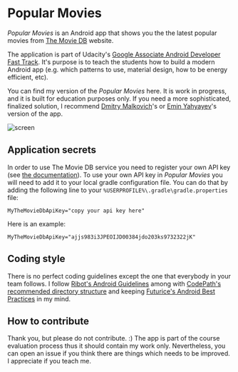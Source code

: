 # Popular Movies

*Popular Movies* is an Android app that shows you the the latest
popular movies from [The Movie DB](https://www.themoviedb.org/) website.

The application is part of Udacity's [Google Associate Android Developer Fast Track](https://www.udacity.com/course/associate-android-developer-fast-track--nd818).
It's purpose is to teach the students how to build a modern Android app
(e.g. which patterns to use, material design, how to be energy
efficient, etc).

You can find my version of the *Popular Movies* here. It is work in
progress, and it is built for education purposes only. If you need a
more sophisticated, finalized solution, I recommend [Dmitry Malkovich](https://github.com/DmitryMalkovich/popular-movies-app)'s
or [Emin Yahyayev](https://github.com/ewintory/udacity-popular-movies)'s version of the app.

![screen](../master/art/app-screens.png)

## Application secrets

In order to use The Movie DB service you need to register your own API
key (see [the documentation](https://www.themoviedb.org/documentation/api)).
To use your own API key in *Popular Movies* you will need to add it to
your local gradle configuration file. You can do that by adding the
following line to your `%USERPROFILE%\.gradle\gradle.properties` file:

    MyTheMovieDbApiKey="copy your api key here"

Here is an example:

    MyTheMovieDbApiKey="ajjs983i3JPEOIJD00384jdo203ks9732322jK"

## Coding style

There is no perfect coding guidelines except the one that everybody in
your team follows. I follow [Ribot's Android Guidelines](https://github.com/ribot/android-guidelines/blob/master/project_and_code_guidelines.md)
among with [CodePath's recommended directory structure](https://guides.codepath.com/android/Organizing-your-Source-Files)
and keeping [Futurice's Android Best Practices](https://github.com/futurice/android-best-practices)
in my mind.

## How to contribute

Thank you, but please do not contribute. :) The app is part of the
course evaluation process thus it should contain my work only.
Nevertheless, you can open an issue if you think there are things which
needs to be improved. I appreciate if you teach me.
